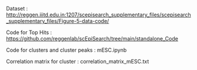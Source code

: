 Dataset : http://reggen.iiitd.edu.in:1207/scepisearch_supplementary_files/scepisearch_supplementary_files/Figure-5-data-code/

Code for Top Hits :
https://github.com/reggenlab/scEpiSearch/tree/main/standalone_Code

Code for clusters and cluster peaks :
mESC.ipynb

Correlation matrix for cluster : correlation_matrix_mESC.txt

